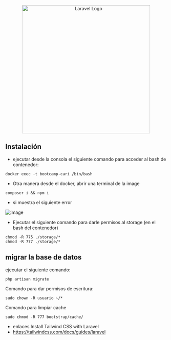 <p align="center"><a href="https://laravel.com" target="_blank"><img src="https://cari.azureedge.net/cari-website-images/2021/08/CARInet-Logotipo-512w.png" width="400" alt="Laravel Logo"></a></p>


## Instalación
- ejecutar desde la consola el siguiente comando para acceder al bash de contenedor:
```
docker exec -t bootcamp-cari /bin/bash
```
- Otra manera desde el docker, abrir una terminal de la image
```
composer i && npm i
```

- si muestra el siguiente error
  
![image](https://github.com/elmergustavo/bootcamp-cari/assets/42653934/25fcd790-c5f2-48cb-b95b-76ec084c600a)

- Ejecutar el siguiente comando para darle permisos al storage (en el bash del contenedor)
  
```
chmod -R 775 ./storage/*
chmod -R 777 ./storage/*
```

## migrar la base de datos
ejecutar el siguiente comando:
```
php artisan migrate
```

Comando para dar permisos de escritura:
```
sudo chown -R usuario ~/*
```

Comando para limpiar cache
```
sudo chmod -R 777 bootstrap/cache/
```


- enlaces
Install Tailwind CSS with Laravel
- https://tailwindcss.com/docs/guides/laravel
